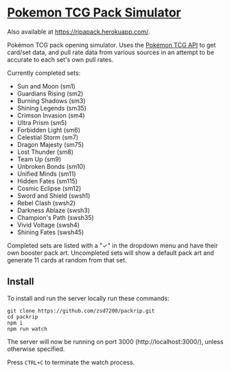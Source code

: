 # [Pokemon TCG Pack Simulator](http://www.openpkmn.cards/)
Also available at https://ripapack.herokuapp.com/.

Pokémon TCG pack opening simulator. Uses the [Pokémon TCG API](https://pokemontcg.io/) to get card/set data, and pull rate data from various sources in an attempt to be accurate to each set's own pull rates.

Currently completed sets:
- Sun and Moon (sm1)
- Guardians Rising (sm2)
- Burning Shadows (sm3)
- Shining Legends (sm35)
- Crimson Invasion (sm4)
- Ultra Prism (sm5)
- Forbidden Light (sm6)
- Celestial Storm (sm7)
- Dragon Majesty (sm75)
- Lost Thunder (sm8)
- Team Up (sm9)
- Unbroken Bonds (sm10)
- Unified Minds (sm11)
- Hidden Fates (sm115)
- Cosmic Eclipse (sm12)
- Sword and Shield (swsh1)
- Rebel Clash (swsh2)
- Darkness Ablaze (swsh3)
- Champion's Path (swsh35)
- Vivid Voltage (swsh4)
- Shining Fates (swsh45)

Completed sets are listed with a "✓" in the dropdown menu and have their own booster pack art. Uncompleted sets will show a default pack art and generate 11 cards at random from that set.

## Install
To install and run the server locally run these commands:
```
git clone https://github.com/zsd7200/packrip.git
cd packrip
npm i
npm run watch
```
The server will now be running on port 3000 (http://localhost:3000/), unless otherwise specified.

Press `CTRL+C` to terminate the watch process.
